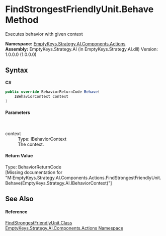 # FindStrongestFriendlyUnit.Behave Method 
 

Executes behavior with given context

**Namespace:**&nbsp;<a href="N_EmptyKeys_Strategy_AI_Components_Actions">EmptyKeys.Strategy.AI.Components.Actions</a><br />**Assembly:**&nbsp;EmptyKeys.Strategy.AI (in EmptyKeys.Strategy.AI.dll) Version: 1.0.0.0 (1.0.0.0)

## Syntax

**C#**<br />
``` C#
public override BehaviorReturnCode Behave(
	IBehaviorContext context
)
```


#### Parameters
&nbsp;<dl><dt>context</dt><dd>Type: IBehaviorContext<br />The context.</dd></dl>

#### Return Value
Type: BehaviorReturnCode<br />\[Missing <returns> documentation for "M:EmptyKeys.Strategy.AI.Components.Actions.FindStrongestFriendlyUnit.Behave(EmptyKeys.Strategy.AI.IBehaviorContext)"\]

## See Also


#### Reference
<a href="T_EmptyKeys_Strategy_AI_Components_Actions_FindStrongestFriendlyUnit">FindStrongestFriendlyUnit Class</a><br /><a href="N_EmptyKeys_Strategy_AI_Components_Actions">EmptyKeys.Strategy.AI.Components.Actions Namespace</a><br />